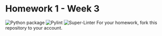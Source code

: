 # Homework 1 - Week 3

![Python package](https://github.com/medranoperdjm/root_homework1/workflows/Python%20package/badge.svg)
![Pylint](https://github.com/medranoperdjm/root_homework1/workflows/Pylint/badge.svg)
![Super-Linter](https://github.com/medranoperdjm/root_homework1/workflows/Super-Linter/badge.svg)
For your homework, fork this repository to your account.
